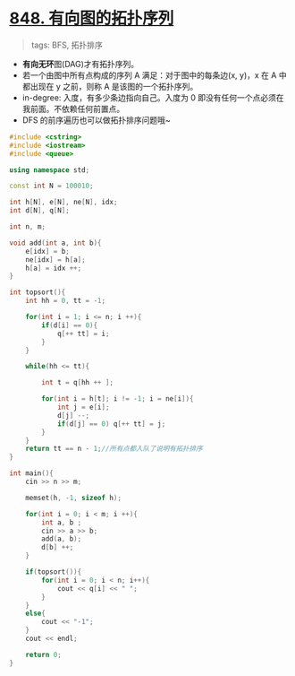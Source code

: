 # [848. 有向图的拓扑序列](https://www.acwing.com/activity/content/problem/content/911/1/)

> tags: BFS, 拓扑排序

- **有向无环**图(DAG)才有拓扑序列。
- 若一个由图中所有点构成的序列 A 满足：对于图中的每条边(x, y)，x 在 A 中都出现在 y 之前，则称 A 是该图的一个拓扑序列。
- in-degree: 入度，有多少条边指向自己。入度为 0 即没有任何一个点必须在我前面。不依赖任何前置点。
- DFS 的前序遍历也可以做拓扑排序问题哦~

```c++
#include <cstring>
#include <iostream>
#include <queue>

using namespace std;

const int N = 100010;

int h[N], e[N], ne[N], idx;
int d[N], q[N];

int n, m;

void add(int a, int b){
    e[idx] = b;
    ne[idx] = h[a];
    h[a] = idx ++;
}

int topsort(){
    int hh = 0, tt = -1;

    for(int i = 1; i <= n; i ++){
        if(d[i] == 0){
            q[++ tt] = i;
        }
    }

    while(hh <= tt){

        int t = q[hh ++ ];

        for(int i = h[t]; i != -1; i = ne[i]){
            int j = e[i];
            d[j] --;
            if(d[j] == 0) q[++ tt] = j;
        }
    }
    return tt == n - 1;//所有点都入队了说明有拓扑排序
}

int main(){
    cin >> n >> m;

    memset(h, -1, sizeof h);

    for(int i = 0; i < m; i ++){
        int a, b ;
        cin >> a >> b;
        add(a, b);
        d[b] ++;
    }

    if(topsort()){
        for(int i = 0; i < n; i++){
            cout << q[i] << " ";
        }
    }
    else{
        cout << "-1";
    }
    cout << endl;

    return 0;
}
```
